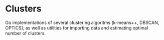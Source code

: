 # Clusters

Go implementations of several clustering algoritms (k-means++, DBSCAN, OPTICS), as well as utilities for importing data and estimating optimal number of clusters.
